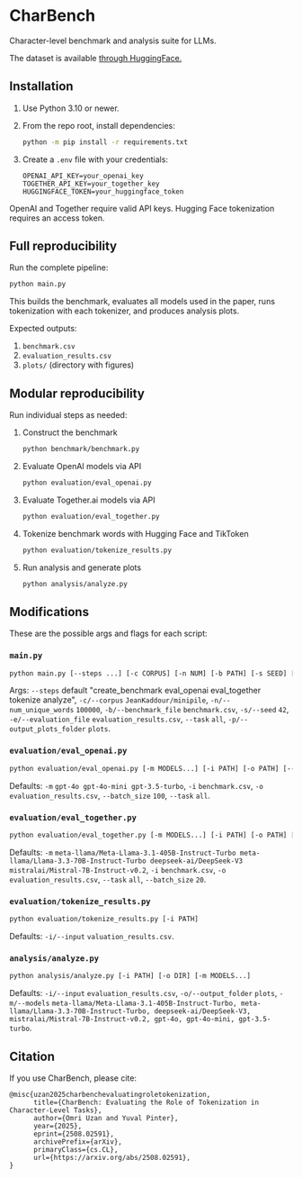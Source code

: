 # CharBench

Character-level benchmark and analysis suite for LLMs.

The dataset is available [through HuggingFace.](https://huggingface.co/datasets/omriuz/CharBench)

## Installation

1. Use Python 3.10 or newer.
2. From the repo root, install dependencies:

   ```bash
   python -m pip install -r requirements.txt
   ```
3. Create a `.env` file with your credentials:

   ```
   OPENAI_API_KEY=your_openai_key
   TOGETHER_API_KEY=your_together_key
   HUGGINGFACE_TOKEN=your_huggingface_token
   ```

OpenAI and Together require valid API keys. Hugging Face tokenization requires an access token.

## Full reproducibility

Run the complete pipeline:

```bash
python main.py
```

This builds the benchmark, evaluates all models used in the paper, runs tokenization with each tokenizer, and produces analysis plots.

Expected outputs:

1. `benchmark.csv`
2. `evaluation_results.csv`
3. `plots/` (directory with figures)

## Modular reproducibility

Run individual steps as needed:

1. Construct the benchmark

   ```bash
   python benchmark/benchmark.py
   ```

2. Evaluate OpenAI models via API

   ```bash
   python evaluation/eval_openai.py
   ```

3. Evaluate Together.ai models via API

   ```bash
   python evaluation/eval_together.py
   ```

4. Tokenize benchmark words with Hugging Face and TikToken

   ```bash
   python evaluation/tokenize_results.py
   ```

5. Run analysis and generate plots

   ```bash
   python analysis/analyze.py
   ```

## Modifications
These are the possible args and flags for each script:

### `main.py`

```bash
python main.py [--steps ...] [-c CORPUS] [-n NUM] [-b PATH] [-s SEED] [-e PATH] [--task TASK] [-p DIR]
```

Args: `--steps` default "create\_benchmark eval\_openai eval\_together tokenize analyze", `-c/--corpus` `JeanKaddour/minipile`, `-n/--num_unique_words` `100000`, `-b/--benchmark_file` `benchmark.csv`, `-s/--seed` `42`, `-e/--evaluation_file` `evaluation_results.csv`, `--task` `all`, `-p/--output_plots_folder` `plots`.
### `evaluation/eval_openai.py`

```bash
python evaluation/eval_openai.py [-m MODELS...] [-i PATH] [-o PATH] [--batch_size N] [--task TASK]
```

Defaults: `-m` `gpt-4o gpt-4o-mini gpt-3.5-turbo`, `-i` `benchmark.csv`, `-o` `evaluation_results.csv`, `--batch_size` `100`, `--task` `all`.

### `evaluation/eval_together.py`

```bash
python evaluation/eval_together.py [-m MODELS...] [-i PATH] [-o PATH] [--task TASK] [--batch_size N]
```

Defaults: `-m` `meta-llama/Meta-Llama-3.1-405B-Instruct-Turbo meta-llama/Llama-3.3-70B-Instruct-Turbo deepseek-ai/DeepSeek-V3 mistralai/Mistral-7B-Instruct-v0.2`, `-i` `benchmark.csv`, `-o` `evaluation_results.csv`, `--task` `all`, `--batch_size` `20`.

### `evaluation/tokenize_results.py`

```bash
python evaluation/tokenize_results.py [-i PATH]
```

Defaults: `-i/--input` `valuation_results.csv`.

### `analysis/analyze.py`

```bash
python analysis/analyze.py [-i PATH] [-o DIR] [-m MODELS...]
```

Defaults: `-i/--input` `evaluation_results.csv`, `-o/--output_folder` `plots`, `-m/--models` `meta-llama/Meta-Llama-3.1-405B-Instruct-Turbo, meta-llama/Llama-3.3-70B-Instruct-Turbo, deepseek-ai/DeepSeek-V3, mistralai/Mistral-7B-Instruct-v0.2, gpt-4o, gpt-4o-mini, gpt-3.5-turbo`.

## Citation

If you use CharBench, please cite:
```
@misc{uzan2025charbenchevaluatingroletokenization,
      title={CharBench: Evaluating the Role of Tokenization in Character-Level Tasks}, 
      author={Omri Uzan and Yuval Pinter},
      year={2025},
      eprint={2508.02591},
      archivePrefix={arXiv},
      primaryClass={cs.CL},
      url={https://arxiv.org/abs/2508.02591}, 
}
```
